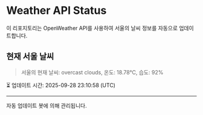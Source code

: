 
# Weather API Status

이 리포지토리는 OpenWeather API를 사용하여 서울의 날씨 정보를 자동으로 업데이트합니다.

## 현재 서울 날씨
> 서울의 현재 날씨: overcast clouds, 온도: 18.78°C, 습도: 92%

⏳ 업데이트 시간: 2025-09-28 23:10:58 (UTC)

---
자동 업데이트 봇에 의해 관리됩니다.
